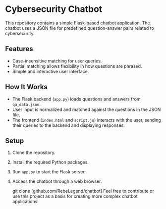 # Cybersecurity Chatbot

This repository contains a simple Flask-based chatbot application. The chatbot uses a JSON file for predefined question-answer pairs related to cybersecurity. 

## Features
- Case-insensitive matching for user queries.
- Partial matching allows flexibility in how questions are phrased.
- Simple and interactive user interface.

## How It Works
- The Flask backend (`app.py`) loads questions and answers from `qa_data.json`.
- User input is normalized and matched against the questions in the JSON file.
- The frontend (`index.html` and `script.js`) interacts with the user, sending their queries to the backend and displaying responses.

## Setup
1. Clone the repository.
2. Install the required Python packages.
3. Run `app.py` to start the Flask server.
4. Access the chatbot through a web browser.

   git clone [github.com/RebeLegend/chatbot]
Feel free to contribute or use this project as a basis for creating more complex chatbot applications!

